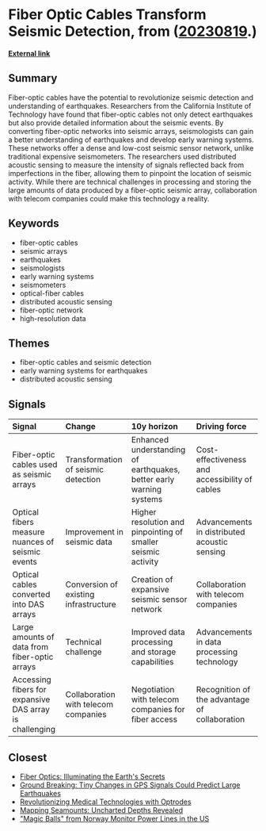 # __Fiber Optic Cables Transform Seismic Detection__, from ([20230819](https://kghosh.substack.com/p/20230819).)

__[External link](https://spectrum.ieee.org/earthquake)__



## Summary

Fiber-optic cables have the potential to revolutionize seismic detection and understanding of earthquakes. Researchers from the California Institute of Technology have found that fiber-optic cables not only detect earthquakes but also provide detailed information about the seismic events. By converting fiber-optic networks into seismic arrays, seismologists can gain a better understanding of earthquakes and develop early warning systems. These networks offer a dense and low-cost seismic sensor network, unlike traditional expensive seismometers. The researchers used distributed acoustic sensing to measure the intensity of signals reflected back from imperfections in the fiber, allowing them to pinpoint the location of seismic activity. While there are technical challenges in processing and storing the large amounts of data produced by a fiber-optic seismic array, collaboration with telecom companies could make this technology a reality.

## Keywords

* fiber-optic cables
* seismic arrays
* earthquakes
* seismologists
* early warning systems
* seismometers
* optical-fiber cables
* distributed acoustic sensing
* fiber-optic network
* high-resolution data

## Themes

* fiber-optic cables and seismic detection
* early warning systems for earthquakes
* distributed acoustic sensing

## Signals

| Signal                                                  | Change                                | 10y horizon                                                         | Driving force                                  |
|:--------------------------------------------------------|:--------------------------------------|:--------------------------------------------------------------------|:-----------------------------------------------|
| Fiber-optic cables used as seismic arrays               | Transformation of seismic detection   | Enhanced understanding of earthquakes, better early warning systems | Cost-effectiveness and accessibility of cables |
| Optical fibers measure nuances of seismic events        | Improvement in seismic data           | Higher resolution and pinpointing of smaller seismic activity       | Advancements in distributed acoustic sensing   |
| Optical cables converted into DAS arrays                | Conversion of existing infrastructure | Creation of expansive seismic sensor network                        | Collaboration with telecom companies           |
| Large amounts of data from fiber-optic arrays           | Technical challenge                   | Improved data processing and storage capabilities                   | Advancements in data processing technology     |
| Accessing fibers for expansive DAS array is challenging | Collaboration with telecom companies  | Negotiation with telecom companies for fiber access                 | Recognition of the advantage of collaboration  |

## Closest

* [Fiber Optics: Illuminating the Earth's Secrets](b9ae471ec921bd6ea93c1594ad26feb6)
* [Ground Breaking: Tiny Changes in GPS Signals Could Predict Large Earthquakes](a00fd810052374121de9c17d5a5d60ac)
* [Revolutionizing Medical Technologies with Optrodes](7aeb03c0771769ceb99c3085c141c1fe)
* [Mapping Seamounts: Uncharted Depths Revealed](af97efd4ac2988bb3851b4baf7ebb361)
* ["Magic Balls" from Norway Monitor Power Lines in the US](5f6b61cf3188966409a86606c4fb6134)